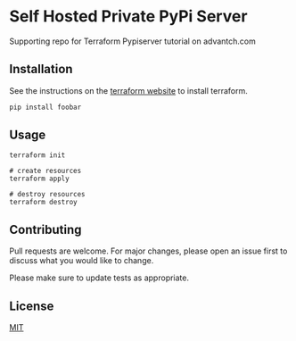 # Self Hosted Private PyPi Server

Supporting repo for Terraform Pypiserver tutorial on advantch.com

## Installation

See the instructions on the [terraform website](https://learn.hashicorp.com/terraform?utm_source=terraform_io) to install terraform.


```bash
pip install foobar
```

## Usage

```shell
terraform init

# create resources
terraform apply

# destroy resources
terraform destroy
```

## Contributing
Pull requests are welcome. For major changes, please open an issue first to discuss what you would like to change.

Please make sure to update tests as appropriate.

## License
[MIT](https://choosealicense.com/licenses/mit/)